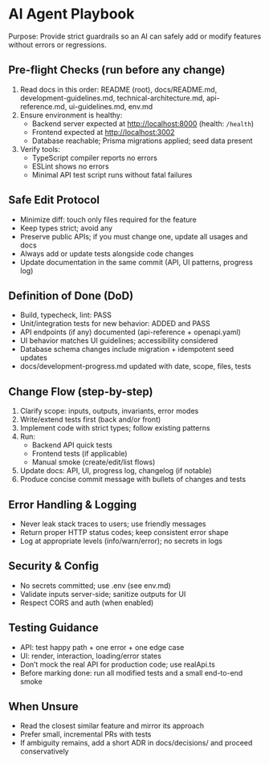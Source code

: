 # AI Agent Playbook

Purpose: Provide strict guardrails so an AI can safely add or modify features without errors or regressions.

## Pre-flight Checks (run before any change)

1. Read docs in this order: README (root), docs/README.md, development-guidelines.md, technical-architecture.md, api-reference.md, ui-guidelines.md, env.md
2. Ensure environment is healthy:
   - Backend server expected at <http://localhost:8000> (health: `/health`)
   - Frontend expected at <http://localhost:3002>
   - Database reachable; Prisma migrations applied; seed data present
3. Verify tools:
   - TypeScript compiler reports no errors
   - ESLint shows no errors
   - Minimal API test script runs without fatal failures

## Safe Edit Protocol

- Minimize diff: touch only files required for the feature
- Keep types strict; avoid any
- Preserve public APIs; if you must change one, update all usages and docs
- Always add or update tests alongside code changes
- Update documentation in the same commit (API, UI patterns, progress log)

## Definition of Done (DoD)

- Build, typecheck, lint: PASS
- Unit/integration tests for new behavior: ADDED and PASS
- API endpoints (if any) documented (api-reference + openapi.yaml)
- UI behavior matches UI guidelines; accessibility considered
- Database schema changes include migration + idempotent seed updates
- docs/development-progress.md updated with date, scope, files, tests

## Change Flow (step-by-step)

1. Clarify scope: inputs, outputs, invariants, error modes
2. Write/extend tests first (back and/or front)
3. Implement code with strict types; follow existing patterns
4. Run:
   - Backend API quick tests
   - Frontend tests (if applicable)
   - Manual smoke (create/edit/list flows)
5. Update docs: API, UI, progress log, changelog (if notable)
6. Produce concise commit message with bullets of changes and tests

## Error Handling & Logging

- Never leak stack traces to users; use friendly messages
- Return proper HTTP status codes; keep consistent error shape
- Log at appropriate levels (info/warn/error); no secrets in logs

## Security & Config

- No secrets committed; use .env (see env.md)
- Validate inputs server-side; sanitize outputs for UI
- Respect CORS and auth (when enabled)

## Testing Guidance

- API: test happy path + one error + one edge case
- UI: render, interaction, loading/error states
- Don’t mock the real API for production code; use realApi.ts
- Before marking done: run all modified tests and a small end-to-end smoke

## When Unsure

- Read the closest similar feature and mirror its approach
- Prefer small, incremental PRs with tests
- If ambiguity remains, add a short ADR in docs/decisions/ and proceed conservatively
